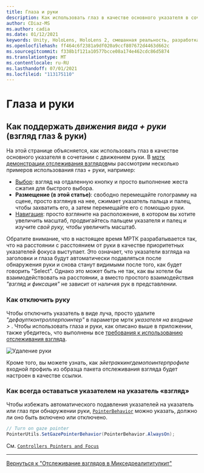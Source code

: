 ```yaml
---
title: Глаза и руки
description: Как использовать глаз в качестве основного указателя в сочетании с движением руки в МРТК
author: CDiaz-MS
ms.author: cadia
ms.date: 01/12/2021
keywords: Unity, HoloLens, HoloLens 2, смешанная реальность, разработка, мртк, эйетраккинг,
ms.openlocfilehash: ff464c6f2381a9df020a9ccf807672d4463d662c
ms.sourcegitcommit: f338b1f121a10577bcce08a174e462cdc86d5874
ms.translationtype: MT
ms.contentlocale: ru-RU
ms.lasthandoff: 07/01/2021
ms.locfileid: "113175110"
---
```

# <a name="eyes-and-hands"></a>Глаза и руки

## <a name="how-to-support-_look--hand-motions_-eye-gaze--hand-gestures"></a>Как поддержать _движения вида + руки_ (взгляд глаз & руки)

На этой странице объясняется, как использовать глаз в качестве основного указателя в сочетании с движением руки.
В [мртк демонстрации отслеживания взглядов](../../example-scenes/eye-tracking-examples-overview.md)мы рассмотрим несколько примеров использования глаз + руки, например:

- [Выбор](eye-tracking-target-selection.md): взгляд на отдаленную кнопку и просто выполнение жеста сжатия для быстрого выбора.
- **Размещение (в этой статье)**: свободно перемещайте голограмму на сцене, просто взглянув на нее, сжимает указатель пальца и палец, чтобы захватить его, а затем перемещайте его с помощью руки.
- [Навигация](eye-tracking-navigation.md): просто взгляните на расположение, в котором вы хотите увеличить масштаб, продвигайтесь пальцем указателя и палец и изучите _свой руку, чтобы_ увеличить масштаб.

Обратите внимание, что в настоящее время МРТК разрабатывается так, что на расстоянии с расстоянием от руки в качестве приоритетных указателей фокуса выступает.
Это означает, что указатели взгляда на заголовки и глаза будут автоматически подавляться после обнаружения руки и снова станут видимыми после того, как будет говорить "Select".
Однако это может быть не так, как вы хотели бы взаимодействовать на расстоянии, а вместо простого взаимодействия _"взгляд и фиксация"_ не зависит от наличия рук в представлении.

### <a name="how-to-disable-the-hand-ray"></a>Как отключить руку

Чтобы отключить указатель в виде луча, просто удалите _"дефаултконтроллерпоинтер"_ в параметре мртк _указателя на входные >_ .
Чтобы использовать глаза и руки, как описано выше в приложении, также убедитесь, что выполнены все [требования к использованию отслеживания взгляда](eye-tracking-basic-setup.md).

![Удаление руки](../../images/eye-tracking/mrtk_setup_removehandray.jpg)

Кроме того, вы можете узнать, как _эйетраккингдемопоинтерпрофиле_ входной профиль из образца пакета отслеживания взгляда будет настроен в качестве ссылки.

### <a name="how-to-keep-gaze-pointer-always-on"></a>Как всегда оставаться указателем на указатель «взгляд»

Чтобы избежать автоматического подавления указателей на указатель или глаз при обнаружении руки, [`PointerBehavior`](xref:Microsoft.MixedReality.Toolkit.Input.PointerBehavior) можно указать, должно ли оно быть включено или отключено.

```c#
// Turn on gaze pointer
PointerUtils.SetGazePointerBehavior(PointerBehavior.AlwaysOn);
```

См. [`Controllers Pointers and Focus`](../../../architecture/controllers-pointers-and-focus.md)

---
[Вернуться к "Отслеживание взглядов в Микседреалититулкит"](eye-tracking-main.md)
